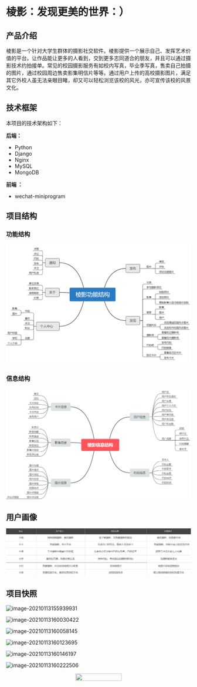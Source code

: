 # 棱影：发现更美的世界：）

## 产品介绍

   棱影是一个针对大学生群体的摄影社交软件。棱影提供一个展示自己、发挥艺术价值的平台。让作品能让更多的人看到，交到更多志同道合的朋友，并且可以通过摄影技术约拍接单。常见的校园摄影服务有如校内写真，毕业季写真，售卖自己拍摄的图片，通过校园周边售卖影集明信片等等。通过用户上传的高校摄影图片，满足其它外校人虽无法亲眼目睹，却又可以轻松浏览该校的风光，亦可宣传该校的风景文化。



## 技术框架

本项目的技术架构如下：

**后端：**

- Python
- Django
- Nginx
- MySQL
- MongoDB

**前端 ：**

- wechat-miniprogram


## 项目结构

### 功能结构

![Alt text](https://github.com/ChaoAbner/lengying-master/blob/master/images/功能.png)

### 信息结构

![Alt text](https://github.com/ChaoAbner/lengying-master/blob/master/images/信息.png)



## 用户画像

![Alt text](https://github.com/ChaoAbner/lengying-master/blob/master/images/用户画像.png)



## 项目快照
![image-20210113155939931](http://img.fosuchao.com/image-20210113155939931.png)

![image-20210113160030422](http://img.fosuchao.com/image-20210113160030422.png)

![image-20210113160058145](http://img.fosuchao.com/image-20210113160058145.png)

![image-20210113160123695](http://img.fosuchao.com/image-20210113160123695.png)

![image-20210113160146197](http://img.fosuchao.com/image-20210113160146197.png)

![image-20210113160222506](http://img.fosuchao.com/image-20210113160222506.png)

<div align=center><img width="50%" height="60%" src="http://img.fosuchao.com/image-20210113160222506.png" /></div>
